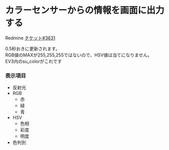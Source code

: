 カラーセンサーからの情報を画面に出力する
====
Redmine [チケット#3631](https://redmine.ie.u-ryukyu.ac.jp/issues/3631)  

0.5秒おきに更新されます。  
RGB値のMAXが255,255,255ではないので、HSV値は当てになりません。  
EV3内のsu_colorがこれです
### 表示項目
- 反射光
- RGB
    - 赤
    - 緑
    - 青
- HSV
    - 色相
    - 彩度
    - 明度
- 色判別
